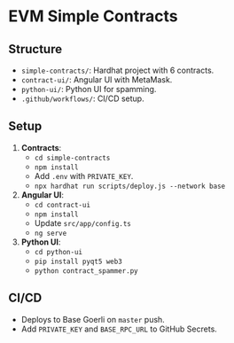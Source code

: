 # EVM Simple Contracts

## Structure
- `simple-contracts/`: Hardhat project with 6 contracts.
- `contract-ui/`: Angular UI with MetaMask.
- `python-ui/`: Python UI for spamming.
- `.github/workflows/`: CI/CD setup.

## Setup
1. **Contracts**:
   - `cd simple-contracts`
   - `npm install`
   - Add `.env` with `PRIVATE_KEY`.
   - `npx hardhat run scripts/deploy.js --network base`
2. **Angular UI**:
   - `cd contract-ui`
   - `npm install`
   - Update `src/app/config.ts`
   - `ng serve`
3. **Python UI**:
   - `cd python-ui`
   - `pip install pyqt5 web3`
   - `python contract_spammer.py`

## CI/CD
- Deploys to Base Goerli on `master` push.
- Add `PRIVATE_KEY` and `BASE_RPC_URL` to GitHub Secrets.
